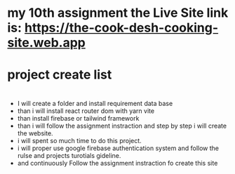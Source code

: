 # my 10th assignment the Live Site link is: https://the-cook-desh-cooking-site.web.app

# project create list

#

- I will create a folder and install requirement data base
- than i will install react router dom with yarn vite
- than install firebase or tailwind framework
- than i will follow the assignment instraction and step by step i will create the website.
- i will spent so much time to do this project.
- i will proper use google firebase authentication system and follow the rulse and projects turotials gideline.
- and continuously Follow the assignment instraction fo create this site
